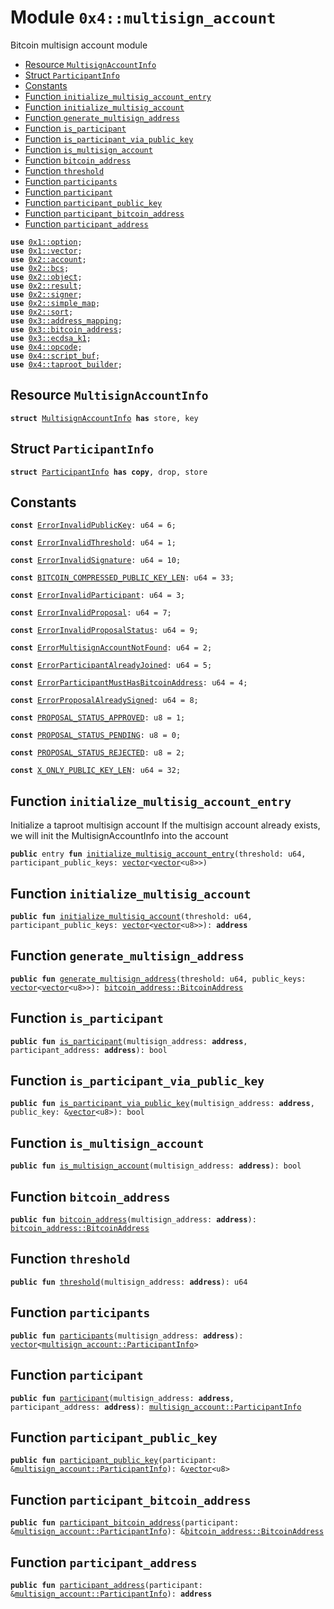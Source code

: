 
<a id="0x4_multisign_account"></a>

# Module `0x4::multisign_account`

Bitcoin multisign account module


-  [Resource `MultisignAccountInfo`](#0x4_multisign_account_MultisignAccountInfo)
-  [Struct `ParticipantInfo`](#0x4_multisign_account_ParticipantInfo)
-  [Constants](#@Constants_0)
-  [Function `initialize_multisig_account_entry`](#0x4_multisign_account_initialize_multisig_account_entry)
-  [Function `initialize_multisig_account`](#0x4_multisign_account_initialize_multisig_account)
-  [Function `generate_multisign_address`](#0x4_multisign_account_generate_multisign_address)
-  [Function `is_participant`](#0x4_multisign_account_is_participant)
-  [Function `is_participant_via_public_key`](#0x4_multisign_account_is_participant_via_public_key)
-  [Function `is_multisign_account`](#0x4_multisign_account_is_multisign_account)
-  [Function `bitcoin_address`](#0x4_multisign_account_bitcoin_address)
-  [Function `threshold`](#0x4_multisign_account_threshold)
-  [Function `participants`](#0x4_multisign_account_participants)
-  [Function `participant`](#0x4_multisign_account_participant)
-  [Function `participant_public_key`](#0x4_multisign_account_participant_public_key)
-  [Function `participant_bitcoin_address`](#0x4_multisign_account_participant_bitcoin_address)
-  [Function `participant_address`](#0x4_multisign_account_participant_address)


<pre><code><b>use</b> <a href="">0x1::option</a>;
<b>use</b> <a href="">0x1::vector</a>;
<b>use</b> <a href="">0x2::account</a>;
<b>use</b> <a href="">0x2::bcs</a>;
<b>use</b> <a href="">0x2::object</a>;
<b>use</b> <a href="">0x2::result</a>;
<b>use</b> <a href="">0x2::signer</a>;
<b>use</b> <a href="">0x2::simple_map</a>;
<b>use</b> <a href="">0x2::sort</a>;
<b>use</b> <a href="">0x3::address_mapping</a>;
<b>use</b> <a href="">0x3::bitcoin_address</a>;
<b>use</b> <a href="">0x3::ecdsa_k1</a>;
<b>use</b> <a href="opcode.md#0x4_opcode">0x4::opcode</a>;
<b>use</b> <a href="script_buf.md#0x4_script_buf">0x4::script_buf</a>;
<b>use</b> <a href="taproot_builder.md#0x4_taproot_builder">0x4::taproot_builder</a>;
</code></pre>



<a id="0x4_multisign_account_MultisignAccountInfo"></a>

## Resource `MultisignAccountInfo`



<pre><code><b>struct</b> <a href="multisign_account.md#0x4_multisign_account_MultisignAccountInfo">MultisignAccountInfo</a> <b>has</b> store, key
</code></pre>



<a id="0x4_multisign_account_ParticipantInfo"></a>

## Struct `ParticipantInfo`



<pre><code><b>struct</b> <a href="multisign_account.md#0x4_multisign_account_ParticipantInfo">ParticipantInfo</a> <b>has</b> <b>copy</b>, drop, store
</code></pre>



<a id="@Constants_0"></a>

## Constants


<a id="0x4_multisign_account_ErrorInvalidPublicKey"></a>



<pre><code><b>const</b> <a href="multisign_account.md#0x4_multisign_account_ErrorInvalidPublicKey">ErrorInvalidPublicKey</a>: u64 = 6;
</code></pre>



<a id="0x4_multisign_account_ErrorInvalidThreshold"></a>



<pre><code><b>const</b> <a href="multisign_account.md#0x4_multisign_account_ErrorInvalidThreshold">ErrorInvalidThreshold</a>: u64 = 1;
</code></pre>



<a id="0x4_multisign_account_ErrorInvalidSignature"></a>



<pre><code><b>const</b> <a href="multisign_account.md#0x4_multisign_account_ErrorInvalidSignature">ErrorInvalidSignature</a>: u64 = 10;
</code></pre>



<a id="0x4_multisign_account_BITCOIN_COMPRESSED_PUBLIC_KEY_LEN"></a>



<pre><code><b>const</b> <a href="multisign_account.md#0x4_multisign_account_BITCOIN_COMPRESSED_PUBLIC_KEY_LEN">BITCOIN_COMPRESSED_PUBLIC_KEY_LEN</a>: u64 = 33;
</code></pre>



<a id="0x4_multisign_account_ErrorInvalidParticipant"></a>



<pre><code><b>const</b> <a href="multisign_account.md#0x4_multisign_account_ErrorInvalidParticipant">ErrorInvalidParticipant</a>: u64 = 3;
</code></pre>



<a id="0x4_multisign_account_ErrorInvalidProposal"></a>



<pre><code><b>const</b> <a href="multisign_account.md#0x4_multisign_account_ErrorInvalidProposal">ErrorInvalidProposal</a>: u64 = 7;
</code></pre>



<a id="0x4_multisign_account_ErrorInvalidProposalStatus"></a>



<pre><code><b>const</b> <a href="multisign_account.md#0x4_multisign_account_ErrorInvalidProposalStatus">ErrorInvalidProposalStatus</a>: u64 = 9;
</code></pre>



<a id="0x4_multisign_account_ErrorMultisignAccountNotFound"></a>



<pre><code><b>const</b> <a href="multisign_account.md#0x4_multisign_account_ErrorMultisignAccountNotFound">ErrorMultisignAccountNotFound</a>: u64 = 2;
</code></pre>



<a id="0x4_multisign_account_ErrorParticipantAlreadyJoined"></a>



<pre><code><b>const</b> <a href="multisign_account.md#0x4_multisign_account_ErrorParticipantAlreadyJoined">ErrorParticipantAlreadyJoined</a>: u64 = 5;
</code></pre>



<a id="0x4_multisign_account_ErrorParticipantMustHasBitcoinAddress"></a>



<pre><code><b>const</b> <a href="multisign_account.md#0x4_multisign_account_ErrorParticipantMustHasBitcoinAddress">ErrorParticipantMustHasBitcoinAddress</a>: u64 = 4;
</code></pre>



<a id="0x4_multisign_account_ErrorProposalAlreadySigned"></a>



<pre><code><b>const</b> <a href="multisign_account.md#0x4_multisign_account_ErrorProposalAlreadySigned">ErrorProposalAlreadySigned</a>: u64 = 8;
</code></pre>



<a id="0x4_multisign_account_PROPOSAL_STATUS_APPROVED"></a>



<pre><code><b>const</b> <a href="multisign_account.md#0x4_multisign_account_PROPOSAL_STATUS_APPROVED">PROPOSAL_STATUS_APPROVED</a>: u8 = 1;
</code></pre>



<a id="0x4_multisign_account_PROPOSAL_STATUS_PENDING"></a>



<pre><code><b>const</b> <a href="multisign_account.md#0x4_multisign_account_PROPOSAL_STATUS_PENDING">PROPOSAL_STATUS_PENDING</a>: u8 = 0;
</code></pre>



<a id="0x4_multisign_account_PROPOSAL_STATUS_REJECTED"></a>



<pre><code><b>const</b> <a href="multisign_account.md#0x4_multisign_account_PROPOSAL_STATUS_REJECTED">PROPOSAL_STATUS_REJECTED</a>: u8 = 2;
</code></pre>



<a id="0x4_multisign_account_X_ONLY_PUBLIC_KEY_LEN"></a>



<pre><code><b>const</b> <a href="multisign_account.md#0x4_multisign_account_X_ONLY_PUBLIC_KEY_LEN">X_ONLY_PUBLIC_KEY_LEN</a>: u64 = 32;
</code></pre>



<a id="0x4_multisign_account_initialize_multisig_account_entry"></a>

## Function `initialize_multisig_account_entry`

Initialize a taproot multisign account
If the multisign account already exists, we will init the MultisignAccountInfo into the account


<pre><code><b>public</b> entry <b>fun</b> <a href="multisign_account.md#0x4_multisign_account_initialize_multisig_account_entry">initialize_multisig_account_entry</a>(threshold: u64, participant_public_keys: <a href="">vector</a>&lt;<a href="">vector</a>&lt;u8&gt;&gt;)
</code></pre>



<a id="0x4_multisign_account_initialize_multisig_account"></a>

## Function `initialize_multisig_account`



<pre><code><b>public</b> <b>fun</b> <a href="multisign_account.md#0x4_multisign_account_initialize_multisig_account">initialize_multisig_account</a>(threshold: u64, participant_public_keys: <a href="">vector</a>&lt;<a href="">vector</a>&lt;u8&gt;&gt;): <b>address</b>
</code></pre>



<a id="0x4_multisign_account_generate_multisign_address"></a>

## Function `generate_multisign_address`



<pre><code><b>public</b> <b>fun</b> <a href="multisign_account.md#0x4_multisign_account_generate_multisign_address">generate_multisign_address</a>(threshold: u64, public_keys: <a href="">vector</a>&lt;<a href="">vector</a>&lt;u8&gt;&gt;): <a href="_BitcoinAddress">bitcoin_address::BitcoinAddress</a>
</code></pre>



<a id="0x4_multisign_account_is_participant"></a>

## Function `is_participant`



<pre><code><b>public</b> <b>fun</b> <a href="multisign_account.md#0x4_multisign_account_is_participant">is_participant</a>(multisign_address: <b>address</b>, participant_address: <b>address</b>): bool
</code></pre>



<a id="0x4_multisign_account_is_participant_via_public_key"></a>

## Function `is_participant_via_public_key`



<pre><code><b>public</b> <b>fun</b> <a href="multisign_account.md#0x4_multisign_account_is_participant_via_public_key">is_participant_via_public_key</a>(multisign_address: <b>address</b>, public_key: &<a href="">vector</a>&lt;u8&gt;): bool
</code></pre>



<a id="0x4_multisign_account_is_multisign_account"></a>

## Function `is_multisign_account`



<pre><code><b>public</b> <b>fun</b> <a href="multisign_account.md#0x4_multisign_account_is_multisign_account">is_multisign_account</a>(multisign_address: <b>address</b>): bool
</code></pre>



<a id="0x4_multisign_account_bitcoin_address"></a>

## Function `bitcoin_address`



<pre><code><b>public</b> <b>fun</b> <a href="">bitcoin_address</a>(multisign_address: <b>address</b>): <a href="_BitcoinAddress">bitcoin_address::BitcoinAddress</a>
</code></pre>



<a id="0x4_multisign_account_threshold"></a>

## Function `threshold`



<pre><code><b>public</b> <b>fun</b> <a href="multisign_account.md#0x4_multisign_account_threshold">threshold</a>(multisign_address: <b>address</b>): u64
</code></pre>



<a id="0x4_multisign_account_participants"></a>

## Function `participants`



<pre><code><b>public</b> <b>fun</b> <a href="multisign_account.md#0x4_multisign_account_participants">participants</a>(multisign_address: <b>address</b>): <a href="">vector</a>&lt;<a href="multisign_account.md#0x4_multisign_account_ParticipantInfo">multisign_account::ParticipantInfo</a>&gt;
</code></pre>



<a id="0x4_multisign_account_participant"></a>

## Function `participant`



<pre><code><b>public</b> <b>fun</b> <a href="multisign_account.md#0x4_multisign_account_participant">participant</a>(multisign_address: <b>address</b>, participant_address: <b>address</b>): <a href="multisign_account.md#0x4_multisign_account_ParticipantInfo">multisign_account::ParticipantInfo</a>
</code></pre>



<a id="0x4_multisign_account_participant_public_key"></a>

## Function `participant_public_key`



<pre><code><b>public</b> <b>fun</b> <a href="multisign_account.md#0x4_multisign_account_participant_public_key">participant_public_key</a>(participant: &<a href="multisign_account.md#0x4_multisign_account_ParticipantInfo">multisign_account::ParticipantInfo</a>): &<a href="">vector</a>&lt;u8&gt;
</code></pre>



<a id="0x4_multisign_account_participant_bitcoin_address"></a>

## Function `participant_bitcoin_address`



<pre><code><b>public</b> <b>fun</b> <a href="multisign_account.md#0x4_multisign_account_participant_bitcoin_address">participant_bitcoin_address</a>(participant: &<a href="multisign_account.md#0x4_multisign_account_ParticipantInfo">multisign_account::ParticipantInfo</a>): &<a href="_BitcoinAddress">bitcoin_address::BitcoinAddress</a>
</code></pre>



<a id="0x4_multisign_account_participant_address"></a>

## Function `participant_address`



<pre><code><b>public</b> <b>fun</b> <a href="multisign_account.md#0x4_multisign_account_participant_address">participant_address</a>(participant: &<a href="multisign_account.md#0x4_multisign_account_ParticipantInfo">multisign_account::ParticipantInfo</a>): <b>address</b>
</code></pre>
